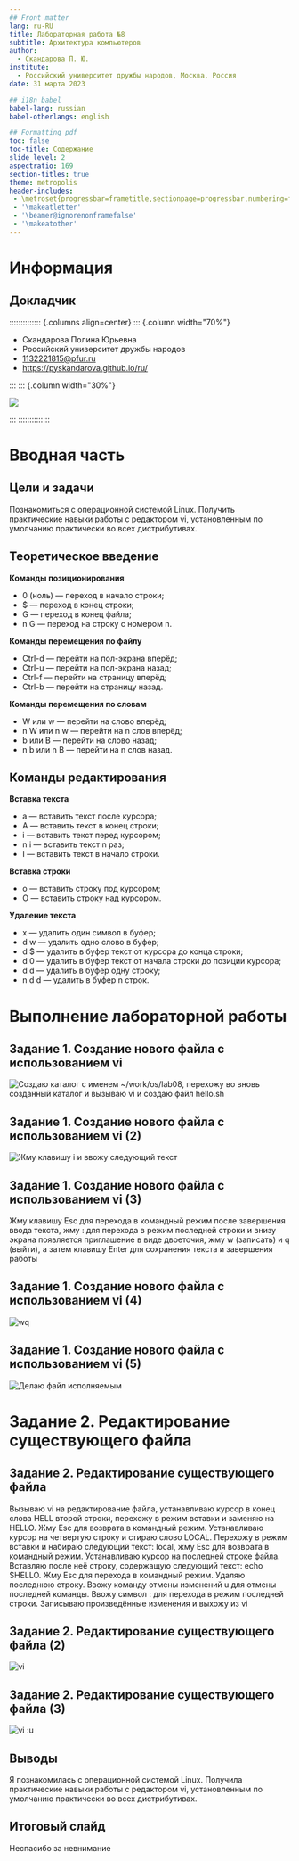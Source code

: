 ```yaml
---
## Front matter
lang: ru-RU
title: Лабораторная работа №8
subtitle: Архитектура компьютеров
author:
  - Скандарова П. Ю.
institute:
  - Российский университет дружбы народов, Москва, Россия
date: 31 марта 2023

## i18n babel
babel-lang: russian
babel-otherlangs: english

## Formatting pdf
toc: false
toc-title: Содержание
slide_level: 2
aspectratio: 169
section-titles: true
theme: metropolis
header-includes:
 - \metroset{progressbar=frametitle,sectionpage=progressbar,numbering=fraction}
 - '\makeatletter'
 - '\beamer@ignorenonframefalse'
 - '\makeatother'
---
```


# Информация

## Докладчик

:::::::::::::: {.columns align=center}
::: {.column width="70%"}

  * Скандарова Полина Юрьевна
  * Российский университет дружбы народов
  * [1132221815@pfur.ru](mailto:1132221815@pfur.ru)
  * <https://pyskandarova.github.io/ru/>

:::
::: {.column width="30%"}

![](./image/kulyabov.jpg)

:::
::::::::::::::

# Вводная часть

## Цели и задачи

Познакомиться с операционной системой Linux. Получить практические навыки работы с редактором vi, установленным по умолчанию практически во всех дистрибутивах.

## Теоретическое введение

**Команды позиционирования**
- 0 (ноль) — переход в начало строки;
- $ — переход в конец строки;
- G — переход в конец файла;
- n G — переход на строку с номером n.

**Команды перемещения по файлу**
- Ctrl-d — перейти на пол-экрана вперёд;
- Ctrl-u — перейти на пол-экрана назад;
- Ctrl-f — перейти на страницу вперёд;
- Ctrl-b — перейти на страницу назад.

**Команды перемещения по словам**
- W или w — перейти на слово вперёд;
- n W или n w — перейти на n слов вперёд;
- b или B — перейти на слово назад;
- n b или n B — перейти на n слов назад.

## Команды редактирования

**Вставка текста** 
- а — вставить текст после курсора;
- А — вставить текст в конец строки;
- i — вставить текст перед курсором;
- n i — вставить текст n раз;
- I — вставить текст в начало строки.

**Вставка строки**
- о — вставить строку под курсором;
- О — вставить строку над курсором.

**Удаление текста**
- x — удалить один символ в буфер;
- d w — удалить одно слово в буфер;
- d $ — удалить в буфер текст от курсора до конца строки;
- d 0 — удалить в буфер текст от начала строки до позиции курсора;
- d d — удалить в буфер одну строку;
- n d d — удалить в буфер n строк.

# Выполнение лабораторной работы

## Задание 1. Создание нового файла с использованием vi

![Cоздаю каталог с именем ~/work/os/lab08, перехожу во вновь созданный каталог и вызываю vi и создаю файл hello.sh](./image/Arkh1.png)

## Задание 1. Создание нового файла с использованием vi (2)

![Жму клавишу i и ввожу следующий текст](./image/Arkh2.png)

## Задание 1. Создание нового файла с использованием vi (3)

Жму клавишу Esc для перехода в командный режим после завершения ввода текста, жму : для перехода в режим последней строки и внизу экрана появляется приглашение в виде двоеточия, жму w (записать) и q (выйти), а затем клавишу Enter для сохранения текста и завершения работы

## Задание 1. Создание нового файла с использованием vi (4)

![wq](./image/Arkh3.png)

## Задание 1. Создание нового файла с использованием vi (5)

![Делаю файл исполняемым](image/Arkh4.png)

# Задание 2. Редактирование существующего файла

## Задание 2. Редактирование существующего файла

Вызываю vi на редактирование файла, устанавливаю курсор в конец слова HELL второй строки, перехожу в режим вставки и заменяю на HELLO. Жму Esc для возврата в командный режим. Устанавливаю курсор на четвертую строку и стираю слово LOCAL. Перехожу в режим вставки и набираю следующий текст: local, жму Esc для возврата в командный режим. Устанавливаю курсор на последней строке файла. Вставляю после неё строку, содержащую следующий текст: echo $HELLO. Жму Esc для перехода в командный режим. Удаляю последнюю строку. Ввожу команду отмены изменений u для отмены последней команды. Ввожу символ : для перехода в режим последней строки. Записываю произведённые изменения и выхожу из vi

## Задание 2. Редактирование существующего файла (2)

![vi](./image/Arkh5.png)

## Задание 2. Редактирование существующего файла (3)

![vi :u](./image/Arkh6.png)

## Выводы

Я познакомилась с операционной системой Linux. Получила практические навыки работы с редактором vi, установленным по умолчанию практически во всех дистрибутивах.


## Итоговый слайд

Неспасибо за невнимание

